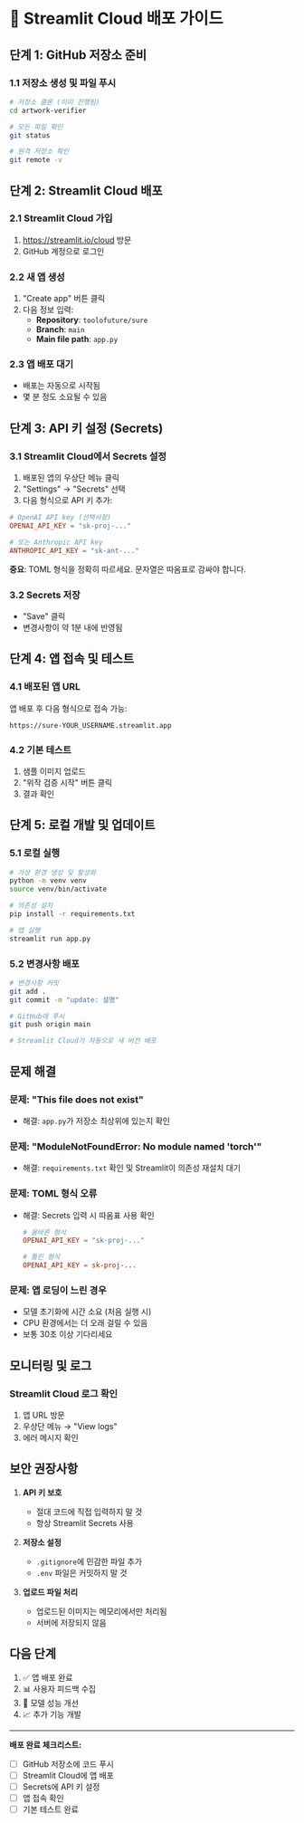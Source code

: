 # 🚀 Streamlit Cloud 배포 가이드

## 단계 1: GitHub 저장소 준비

### 1.1 저장소 생성 및 파일 푸시

```bash
# 저장소 클론 (이미 진행됨)
cd artwork-verifier

# 모든 파일 확인
git status

# 원격 저장소 확인
git remote -v
```

## 단계 2: Streamlit Cloud 배포

### 2.1 Streamlit Cloud 가입
1. https://streamlit.io/cloud 방문
2. GitHub 계정으로 로그인

### 2.2 새 앱 생성
1. "Create app" 버튼 클릭
2. 다음 정보 입력:
   - **Repository**: `toolofuture/sure`
   - **Branch**: `main`
   - **Main file path**: `app.py`

### 2.3 앱 배포 대기
- 배포는 자동으로 시작됨
- 몇 분 정도 소요될 수 있음

## 단계 3: API 키 설정 (Secrets)

### 3.1 Streamlit Cloud에서 Secrets 설정

1. 배포된 앱의 우상단 메뉴 클릭
2. "Settings" → "Secrets" 선택
3. 다음 형식으로 API 키 추가:

```toml
# OpenAI API key (선택사항)
OPENAI_API_KEY = "sk-proj-..."

# 또는 Anthropic API key
ANTHROPIC_API_KEY = "sk-ant-..."
```

**중요**: TOML 형식을 정확히 따르세요. 문자열은 따옴표로 감싸야 합니다.

### 3.2 Secrets 저장
- "Save" 클릭
- 변경사항이 약 1분 내에 반영됨

## 단계 4: 앱 접속 및 테스트

### 4.1 배포된 앱 URL
앱 배포 후 다음 형식으로 접속 가능:
```
https://sure-YOUR_USERNAME.streamlit.app
```

### 4.2 기본 테스트
1. 샘플 이미지 업로드
2. "위작 검증 시작" 버튼 클릭
3. 결과 확인

## 단계 5: 로컬 개발 및 업데이트

### 5.1 로컬 실행
```bash
# 가상 환경 생성 및 활성화
python -m venv venv
source venv/bin/activate

# 의존성 설치
pip install -r requirements.txt

# 앱 실행
streamlit run app.py
```

### 5.2 변경사항 배포
```bash
# 변경사항 커밋
git add .
git commit -m "update: 설명"

# GitHub에 푸시
git push origin main

# Streamlit Cloud가 자동으로 새 버전 배포
```

## 문제 해결

### 문제: "This file does not exist"
- 해결: `app.py`가 저장소 최상위에 있는지 확인

### 문제: "ModuleNotFoundError: No module named 'torch'"
- 해결: `requirements.txt` 확인 및 Streamlit이 의존성 재설치 대기

### 문제: TOML 형식 오류
- 해결: Secrets 입력 시 따옴표 사용 확인
  ```toml
  # 올바른 형식
  OPENAI_API_KEY = "sk-proj-..."
  
  # 틀린 형식
  OPENAI_API_KEY = sk-proj-...
  ```

### 문제: 앱 로딩이 느린 경우
- 모델 초기화에 시간 소요 (처음 실행 시)
- CPU 환경에서는 더 오래 걸릴 수 있음
- 보통 30초 이상 기다리세요

## 모니터링 및 로그

### Streamlit Cloud 로그 확인
1. 앱 URL 방문
2. 우상단 메뉴 → "View logs"
3. 에러 메시지 확인

## 보안 권장사항

1. **API 키 보호**
   - 절대 코드에 직접 입력하지 말 것
   - 항상 Streamlit Secrets 사용

2. **저장소 설정**
   - `.gitignore`에 민감한 파일 추가
   - `.env` 파일은 커밋하지 말 것

3. **업로드 파일 처리**
   - 업로드된 이미지는 메모리에서만 처리됨
   - 서버에 저장되지 않음

## 다음 단계

1. ✅ 앱 배포 완료
2. 📊 사용자 피드백 수집
3. 🔄 모델 성능 개선
4. 📈 추가 기능 개발

---

**배포 완료 체크리스트:**
- [ ] GitHub 저장소에 코드 푸시
- [ ] Streamlit Cloud에 앱 배포
- [ ] Secrets에 API 키 설정
- [ ] 앱 접속 확인
- [ ] 기본 테스트 완료
